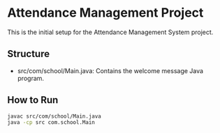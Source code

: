 # Attendance Management Project

This is the initial setup for the Attendance Management System project.

## Structure
- src/com/school/Main.java: Contains the welcome message Java program.

## How to Run
```bash
javac src/com/school/Main.java
java -cp src com.school.Main